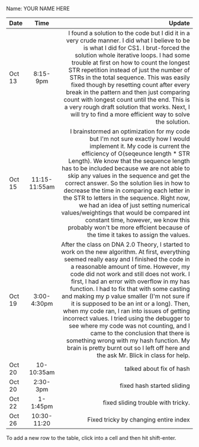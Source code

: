 Name: YOUR NAME HERE

| Date   |     Time      |                                                                                                                                                                                                                                                                                                                                                                                                                                                                                                                                                                                                                                                                                                                                     Update |
|:-------|:-------------:|-------------------------------------------------------------------------------------------------------------------------------------------------------------------------------------------------------------------------------------------------------------------------------------------------------------------------------------------------------------------------------------------------------------------------------------------------------------------------------------------------------------------------------------------------------------------------------------------------------------------------------------------------------------------------------------------------------------------------------------------:|
| Oct 13 |   8:15-9pm    |                                                                                                                                                             I found a solution to the code but I did it in a very crude manner. I did what I believe to be is what I did for CS1. I brut-forced the solution whole iterative loops. I had some trouble at first on how to count the longest STR repetition instead of just the number of STRs in the total sequence. This was easily fixed though by resetting count after every break in the pattern and then just comparing count with longest count until the end. This is a very rough draft solution that works. Next, I will try to find a more efficient way to solve the solution. |
| Oct 15 | 11:15-11:55am |                                                                                   I brainstormed an optimization for my code but I'm not sure exactly how I would implement it. My code is current the efficiency of O(seqeunce length * STR Length). We know that the sequence length has to be included because we are not able to skip any values in the sequence and get the correct answer. So the solution lies in how to decrease the time in comparing each letter in the STR to letters in the sequence. Right now, we had an idea of just setting numerical values/weightings that would be compared int constant time, however, we know this probably won't be more effcient because of the time it takes to assign the values. |
| Oct 19 |  3:00-4:30pm  | After the class on DNA 2.0 Theory, I started to work on the new algorithm. At first, everything seemed really easy and I finished the code in a reasonable amount of time. However, my code did not work and still does not work. I first, I had an error with overflow in my has function. I had to fix that with some casting and making my p value smaller (I'm not sure if it is supposed to be an int or a long). Then, when my code ran, I ran into issues of getting incorrect values. I tried using the debugger to see where my code was not counting, and I came to the conclusion that there is something wrong with my hash function. My brain is pretty burnt out so I left off here and the ask Mr. Blick in class for help. |
| Oct 20 |  10-10:35am   |                                                                                                                                                                                                                                                                                                                                                                                                                                                                                                                                                                                                                                                                                                                   talked about fix of hash |
| Oct 20 |   2:30-3pm    |                                                                                                                                                                                                                                                                                                                                                                                                                                                                                                                                                                                                                                                                                                                 fixed hash started sliding |
| Oct 22 |   1-1:45pm    |                                                                                                                                                                                                                                                                                                                                                                                                                                                                                                                                                                                                                                                                                                         fixed sliding trouble with tricky. |
| Oct 26 |  10:30-11:20  |                                                                                                                                                                                                                                                                                                                                                                                                                                                                                                                                                                                                                                                                                                      Fixed tricky by changing entire index |


To add a new row to the table, click into a cell and then hit shift-enter.